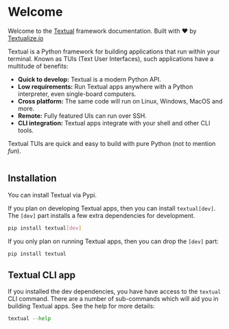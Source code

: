 # Welcome

Welcome to the [Textual](https://github.com/Textualize/textual) framework documentation. Built with ❤️ by [Textualize.io](https://www.textualize.io)

Textual is a Python framework for building applications that run within your terminal. Known as TUIs (Text User Interfaces), such applications have a multitude of benefits:

- **Quick to develop:** Textual is a modern Python API.
- **Low requirements:** Run Textual apps anywhere with a Python interpreter, even single-board computers.
- **Cross platform:** The same code will run on Linux, Windows, MacOS and more.
- **Remote:** Fully featured UIs can run over SSH.
- **CLI integration:** Textual apps integrate with your shell and other CLI tools.

Textual TUIs are quick and easy to build with pure Python (not to mention _fun_).

<!-- TODO: More examples split in to tabs  -->

```{.textual path="docs/examples/demo.py" columns=100 lines=48}

```

## Installation

You can install Textual via Pypi.

If you plan on developing Textual apps, then you can install `textual[dev]`. The `[dev]` part installs a few extra dependencies for development.

```bash
pip install textual[dev]
```

If you only plan on running Textual apps, then you can drop the `[dev]` part:

```bash
pip install textual
```

## Textual CLI app

If you installed the dev dependencies, you have have access to the `textual` CLI command. There are a number of sub-commands which will aid you in building Textual apps. See the help for more details:

```python
textual --help
```
